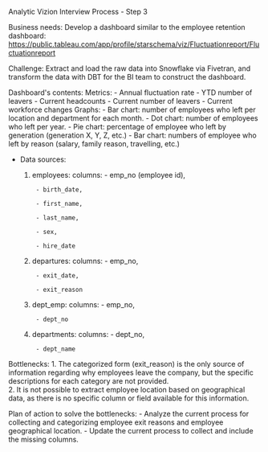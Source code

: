 
Analytic Vizion Interview Process - Step 3 



Business needs: 
    Develop a dashboard similar to the employee retention dashboard: https://public.tableau.com/app/profile/starschema/viz/Fluctuationreport/Fluctuationreport


Challenge: 
    Extract and load the raw data into Snowflake via Fivetran, and transform the data with DBT for the BI team to construct the dashboard.


 Dashboard's contents: 
    Metrics:
        - Annual fluctuation rate
        - YTD number of leavers
        - Current headcounts
        - Current number of leavers
        - Current workforce changes
        Graphs:
        - Bar chart: number of employees who left per location and department for each month.
        - Dot chart: number of employees who left per year. 
        - Pie chart: percentage of employee who left by generation (generation X, Y, Z, etc.)
        - Bar chart: numbers of employee who left by reason (salary, family reason, travelling, etc.)
        
        
- Data sources:
    1. employees: 
        columns:
            - emp_no (employee id), 
            
            - birth_date, 
            
            - first_name,
            
            - last_name,
            
            - sex,
            
            - hire_date
    
    2. departures: 
        columns:
            - emp_no,
            
            - exit_date,
            
            - exit_reason    
    
    3. dept_emp:
        columns:
            - emp_no,
            
            - dept_no 
    
    4. departments:
        columns:
            - dept_no,
            
            - dept_name
    


Bottlenecks:
    1. The categorized form (exit_reason) is the only source of information regarding why employees leave the company, but the specific descriptions for each category are not provided.        
    2. It is not possible to extract employee location based on geographical data, as there is no specific column or field available for this information. 


Plan of action to solve the bottlenecks:
    - Analyze the current process for collecting and categorizing employee exit reasons and employee geographical location.
    - Update the current process to collect and include the missing columns.     
